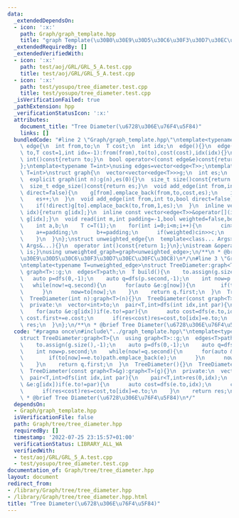 ```yaml
---
data:
  _extendedDependsOn:
  - icon: ':x:'
    path: Graph/graph_template.hpp
    title: "graph Template(\u30B0\u30E9\u30D5\u30C6\u30F3\u30D7\u30EC\u30FC\u30C8)"
  _extendedRequiredBy: []
  _extendedVerifiedWith:
  - icon: ':x:'
    path: test/aoj/GRL/GRL_5_A.test.cpp
    title: test/aoj/GRL/GRL_5_A.test.cpp
  - icon: ':x:'
    path: test/yosupo/tree_diameter.test.cpp
    title: test/yosupo/tree_diameter.test.cpp
  _isVerificationFailed: true
  _pathExtension: hpp
  _verificationStatusIcon: ':x:'
  attributes:
    document_title: "Tree Diameter(\u6728\u306E\u76F4\u5F84)"
    links: []
  bundledCode: "#line 2 \"Graph/graph_template.hpp\"\ntemplate<typename T=int>\nstruct\
    \ edge{\n  int from,to;\n  T cost;\n  int idx;\n  edge(){}\n  edge(int from,int\
    \ to,T cost=1,int idx=-1):from(from),to(to),cost(cost),idx(idx){}\n  operator\
    \ int()const{return to;}\n  bool operator<(const edge&e)const{return cost<e.cost;}\n\
    };\ntemplate<typename T=int>\nusing edges=vector<edge<T>>;\ntemplate<typename\
    \ T=int>\nstruct graph{\n  vector<vector<edge<T>>>g;\n  int es;\n  graph(){}\n\
    \  explicit graph(int n):g(n),es(0){}\n  size_t size()const{return g.size();}\n\
    \  size_t edge_size()const{return es;}\n  void add_edge(int from,int to,T cost=1,bool\
    \ direct=false){\n    g[from].emplace_back(from,to,cost,es);\n    if(!direct)g[to].emplace_back(to,from,cost,es);\n\
    \    es++;\n  }\n  void add_edge(int from,int to,bool direct=false){\n    g[from].emplace_back(from,to,1,es);\n\
    \    if(!direct)g[to].emplace_back(to,from,1,es);\n  }\n  inline vector<edge<T>>&operator[](int\
    \ idx){return g[idx];}\n  inline const vector<edge<T>>&operator[](int idx)const{return\
    \ g[idx];}\n  void read(int m,int padding=-1,bool weighted=false,bool direct=false){\n\
    \    int a,b;\n    T c=T(1);\n    for(int i=0;i<m;i++){\n      cin>>a>>b;\n  \
    \    a+=padding;\n      b+=padding;\n      if(weighted)cin>>c;\n      add_edge(a,b,c,direct);\n\
    \    }\n  }\n};\nstruct unweighted_edge{\n  template<class... Args>unweighted_edge(const\
    \ Args&...){}\n  operator int()const{return 1;}\n};\nistream &operator>>(istream&is,unweighted_edge&c){c=unweighted_edge();return\
    \ is;}\nusing unweighted_graph=graph<unweighted_edge>;\n/**\n * @brief graph Template(\u30B0\
    \u30E9\u30D5\u30C6\u30F3\u30D7\u30EC\u30FC\u30C8)\n*/\n#line 3 \"Graph/tree/tree_diameter.hpp\"\
    \ntemplate<typename T=unweighted_edge>\nstruct TreeDiameter:graph<T>{\n  using\
    \ graph<T>::g;\n  edges<T>path;\n  T build(){\n    to.assign(g.size(),-1);\n \
    \   auto p=dfs(0,-1);\n    auto q=dfs(p.second,-1);\n    int now=p.second;\n \
    \   while(now!=q.second){\n      for(auto &e:g[now]){\n        if(to[now]==e.to)path.emplace_back(e);\n\
    \      }\n      now=to[now];\n    }\n    return q.first;\n  }\n  TreeDiameter(){}\n\
    \  TreeDiameter(int n):graph<T>(n){}\n  TreeDiameter(const graph<T>&g):graph<T>(g){}\n\
    \  private:\n  vector<int>to;\n  pair<T,int>dfs(int idx,int par){\n    pair<T,int>res(0,idx);\n\
    \    for(auto &e:g[idx])if(e.to!=par){\n      auto cost=dfs(e.to,idx);\n     \
    \ cost.first+=e.cost;\n      if(res<cost)res=cost,to[idx]=e.to;\n    }\n    return\
    \ res;\n  }\n};\n/**\n * @brief Tree Diameter(\u6728\u306E\u76F4\u5F84)\n*/\n"
  code: "#pragma once\n#include\"../graph_template.hpp\"\ntemplate<typename T=unweighted_edge>\n\
    struct TreeDiameter:graph<T>{\n  using graph<T>::g;\n  edges<T>path;\n  T build(){\n\
    \    to.assign(g.size(),-1);\n    auto p=dfs(0,-1);\n    auto q=dfs(p.second,-1);\n\
    \    int now=p.second;\n    while(now!=q.second){\n      for(auto &e:g[now]){\n\
    \        if(to[now]==e.to)path.emplace_back(e);\n      }\n      now=to[now];\n\
    \    }\n    return q.first;\n  }\n  TreeDiameter(){}\n  TreeDiameter(int n):graph<T>(n){}\n\
    \  TreeDiameter(const graph<T>&g):graph<T>(g){}\n  private:\n  vector<int>to;\n\
    \  pair<T,int>dfs(int idx,int par){\n    pair<T,int>res(0,idx);\n    for(auto\
    \ &e:g[idx])if(e.to!=par){\n      auto cost=dfs(e.to,idx);\n      cost.first+=e.cost;\n\
    \      if(res<cost)res=cost,to[idx]=e.to;\n    }\n    return res;\n  }\n};\n/**\n\
    \ * @brief Tree Diameter(\u6728\u306E\u76F4\u5F84)\n*/"
  dependsOn:
  - Graph/graph_template.hpp
  isVerificationFile: false
  path: Graph/tree/tree_diameter.hpp
  requiredBy: []
  timestamp: '2022-07-25 23:15:57+01:00'
  verificationStatus: LIBRARY_ALL_WA
  verifiedWith:
  - test/aoj/GRL/GRL_5_A.test.cpp
  - test/yosupo/tree_diameter.test.cpp
documentation_of: Graph/tree/tree_diameter.hpp
layout: document
redirect_from:
- /library/Graph/tree/tree_diameter.hpp
- /library/Graph/tree/tree_diameter.hpp.html
title: "Tree Diameter(\u6728\u306E\u76F4\u5F84)"
---
```

